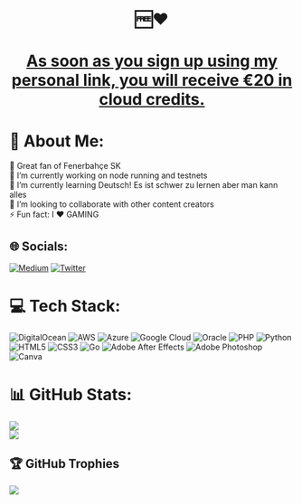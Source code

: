 # <p align="center"> 🆓❤️ </p>
# <p align="center"> [As soon as you sign up using my personal link, you will receive €⁠20 in cloud credits.](https://hetzner.cloud/?ref=JuTz7XhE0hpU) </p>

# 💫 About Me:
🎉 Great fan of Fenerbahçe SK<br>🔭 I’m currently working on node running and testnets<br>🌱 I’m currently learning Deutsch! Es ist schwer zu lernen aber man kann alles<br>👯 I’m looking to collaborate with other content creators<br>⚡ Fun fact: I ❤️ GAMING


## 🌐 Socials:
[![Medium](https://img.shields.io/badge/Medium-12100E?logo=medium&logoColor=white)](https://medium.com/@neuweltgeld) [![Twitter](https://img.shields.io/badge/Twitter-%231DA1F2.svg?logo=Twitter&logoColor=white)](https://twitter.com/neuweltgeld) 


# 💻 Tech Stack:
![DigitalOcean](https://img.shields.io/badge/DigitalOcean-%230167ff.svg?style=for-the-badge&logo=digitalOcean&logoColor=white) ![AWS](https://img.shields.io/badge/AWS-%23FF9900.svg?style=for-the-badge&logo=amazon-aws&logoColor=white) ![Azure](https://img.shields.io/badge/azure-%230072C6.svg?style=for-the-badge&logo=azure-devops&logoColor=white) ![Google Cloud](https://img.shields.io/badge/Google%20Cloud-%234285F4.svg?style=for-the-badge&logo=google-cloud&logoColor=white) ![Oracle](https://img.shields.io/badge/Oracle-F80000?style=for-the-badge&logo=oracle&logoColor=white) ![PHP](https://img.shields.io/badge/php-%23777BB4.svg?style=for-the-badge&logo=php&logoColor=white) ![Python](https://img.shields.io/badge/python-3670A0?style=for-the-badge&logo=python&logoColor=ffdd54) ![HTML5](https://img.shields.io/badge/html5-%23E34F26.svg?style=for-the-badge&logo=html5&logoColor=white) ![CSS3](https://img.shields.io/badge/css3-%231572B6.svg?style=for-the-badge&logo=css3&logoColor=white) ![Go](https://img.shields.io/badge/go-%2300ADD8.svg?style=for-the-badge&logo=go&logoColor=white) ![Adobe After Effects](https://img.shields.io/badge/Adobe%20After%20Effects-9999FF.svg?style=for-the-badge&logo=Adobe%20After%20Effects&logoColor=white) ![Adobe Photoshop](https://img.shields.io/badge/adobephotoshop-%2331A8FF.svg?style=for-the-badge&logo=adobephotoshop&logoColor=white) ![Canva](https://img.shields.io/badge/Canva-%2300C4CC.svg?style=for-the-badge&logo=Canva&logoColor=white)
# 📊 GitHub Stats:
![](https://github-readme-stats.vercel.app/api?username=neuweltgeld&theme=jolly&hide_border=true&include_all_commits=true&count_private=false)<br/>
![](https://github-readme-streak-stats.herokuapp.com/?user=neuweltgeld&theme=jolly&hide_border=true)<br/>

## 🏆 GitHub Trophies
![](https://github-profile-trophy.vercel.app/?username=neuweltgeld&theme=tokyonight&no-frame=true&no-bg=false&margin-w=4)
